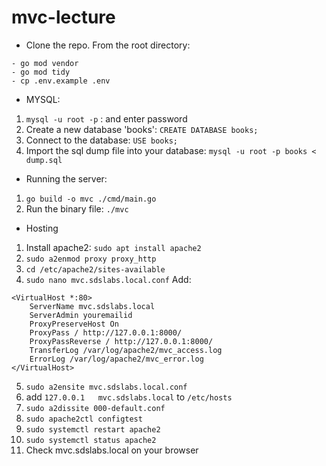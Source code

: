 # mvc-lecture
- Clone the repo. From the root directory:
```
- go mod vendor
- go mod tidy
- cp .env.example .env
```


- MYSQL:
1. `mysql -u root -p` : and enter password
2. Create a new database 'books': `CREATE DATABASE books;`
3. Connect to the database: `USE books;`
4. Import the sql dump file into your database: `mysql -u root -p books < dump.sql`


- Running the server:
1. `go build -o mvc ./cmd/main.go`
2.  Run the binary file: `./mvc`

- Hosting
1. Install apache2: `sudo apt install apache2`
2. `sudo a2enmod proxy proxy_http`
3. `cd /etc/apache2/sites-available`
4. `sudo nano mvc.sdslabs.local.conf`
Add: 
```
<VirtualHost *:80>
	ServerName mvc.sdslabs.local
	ServerAdmin youremailid
	ProxyPreserveHost On
	ProxyPass / http://127.0.0.1:8000/
	ProxyPassReverse / http://127.0.0.1:8000/
	TransferLog /var/log/apache2/mvc_access.log
	ErrorLog /var/log/apache2/mvc_error.log
</VirtualHost>
```
5. `sudo a2ensite mvc.sdslabs.local.conf`
6. add `127.0.0.1	mvc.sdslabs.local` to `/etc/hosts`
7. `sudo a2dissite 000-default.conf`
8. `sudo apache2ctl configtest `
9. `sudo systemctl restart apache2`
10. `sudo systemctl status apache2`
11. Check mvc.sdslabs.local on your browser

